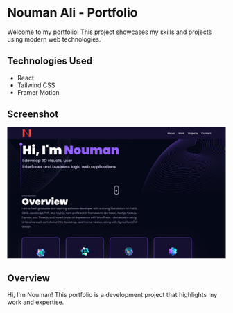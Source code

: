 # Nouman Ali - Portfolio

Welcome to my portfolio! This project showcases my skills and projects using modern web technologies.

## Technologies Used

- React
- Tailwind CSS
- Framer Motion

## Screenshot

![Portfolio Screenshot](./public/noumanali.vercel.app_.png)

## Overview

Hi, I'm Nouman! This portfolio is a development project that highlights my work and expertise.

